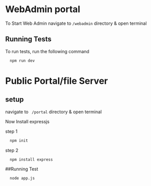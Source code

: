 # WebAdmin portal 
To Start Web Admin 
navigate to ```/webadmin``` directory & open terminal 


## Running Tests

To run tests, run the following command

```bash
  npm run dev
```
# Public Portal/file Server
## setup
navigate to ``` /portal``` directory & open terminal

Now Install expressjs

step 1
```bash
  npm init
```
step 2
```bash
  npm install express
```
##Running Test
```bash
  node app.js
```

